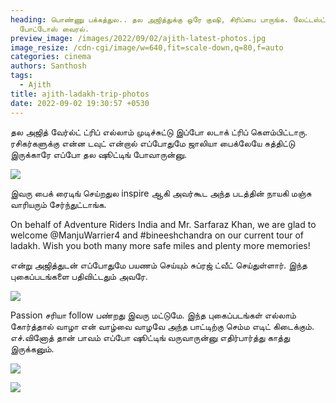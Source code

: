 ```yaml
---
heading: பொண்ணு பக்கத்துல.. தல அஜித்துக்கு ஒரே குஷி, சிரிப்பை பாருங்க. லேட்டஸ்ட்
  போட்டோஸ் வைரல்.
preview_image: /images/2022/09/02/ajith-latest-photos.jpg
image_resize: /cdn-cgi/image/w=640,fit=scale-down,q=80,f=auto
categories: cinema
authors: Santhosh
tags:
  - Ajith
title: ajith-ladakh-trip-photos
date: 2022-09-02 19:30:57 +0530
---
```

தல அஜித் வேர்ல்ட் ட்ரிப் எல்லாம் முடிச்சுட்டு இப்போ லடாக் ட்ரிப் கெளம்பிட்டாரு. ரசிகர்களுக்கு என்ன டவுட் என்றால் எப்போதுமே ஜாலியா பைக்லேயே சுத்திட்டு இருக்காரே எப்போ தல ஷூட்டிங் போவாருன்னு.

![](/images/2022/09/02/ajith-ladakh-trip-2.jpg)

இவரு பைக் ரைடிங் செய்றதுல inspire ஆகி அவர்கூட அந்த படத்தின் நாயகி மஞ்சு வாரியரும் சேர்ந்துட்டாங்க.

On behalf of Adventure Riders India and Mr. Sarfaraz Khan, we are glad to welcome @ManjuWarrier4 and #bineeshchandra on our current tour of ladakh. Wish you both many more safe miles and plenty more memories!

என்று அஜித்துடன் எப்போதுமே பயணம் செய்யும் சுப்ரஜ் ட்வீட் செய்துள்ளார். இந்த புகைப்படங்களை பதிவிட்டதும் அவரே.

![](/images/2022/09/02/ajith-ladakh-trip-4.jpg)

Passion சரியா follow பண்றது இவரு மட்டுமே. இந்த புகைப்படங்கள் எல்லாம் கோர்த்தால் வாழா என் வாழ்வை வாழவே அந்த பாட்டிற்கு செம்ம எடிட் கிடைக்கும். எச்.வினோத் தான் பாவம் எப்போ ஷூட்டிங் வருவாருன்னு எதிர்பார்த்து காத்து இருக்கனும்.

![](/images/2022/09/02/ajith-ladakh-trip-1.jpg)

![](/images/2022/09/02/ajith-ladakh-trip-5.jpg)